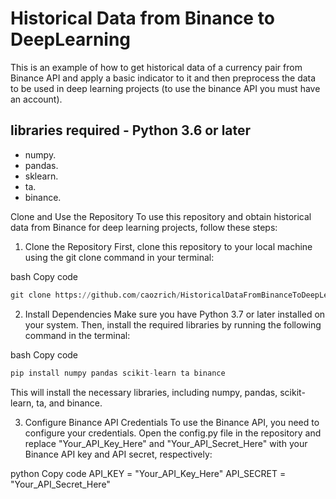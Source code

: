 # Historical Data from Binance to DeepLearning

This is an example of how to get historical data of a currency pair from Binance API and apply a basic indicator to it and then preprocess the data to be used in deep learning projects (to use the binance API you must have an account).


## libraries required - Python 3.6 or later

- numpy.
- pandas.
- sklearn.
- ta.
- binance.

Clone and Use the Repository
To use this repository and obtain historical data from Binance for deep learning projects, follow these steps:

1. Clone the Repository
First, clone this repository to your local machine using the git clone command in your terminal:

bash
Copy code
```python
git clone https://github.com/caozrich/HistoricalDataFromBinanceToDeepLearning.git
```
2. Install Dependencies
Make sure you have Python 3.7 or later installed on your system. Then, install the required libraries by running the following command in the terminal:

bash
Copy code
```python
pip install numpy pandas scikit-learn ta binance
```
This will install the necessary libraries, including numpy, pandas, scikit-learn, ta, and binance.

3. Configure Binance API Credentials
To use the Binance API, you need to configure your credentials. Open the config.py file in the repository and replace "Your_API_Key_Here" and "Your_API_Secret_Here" with your Binance API key and API secret, respectively:

python
Copy code
API_KEY = "Your_API_Key_Here"
API_SECRET = "Your_API_Secret_Here"
